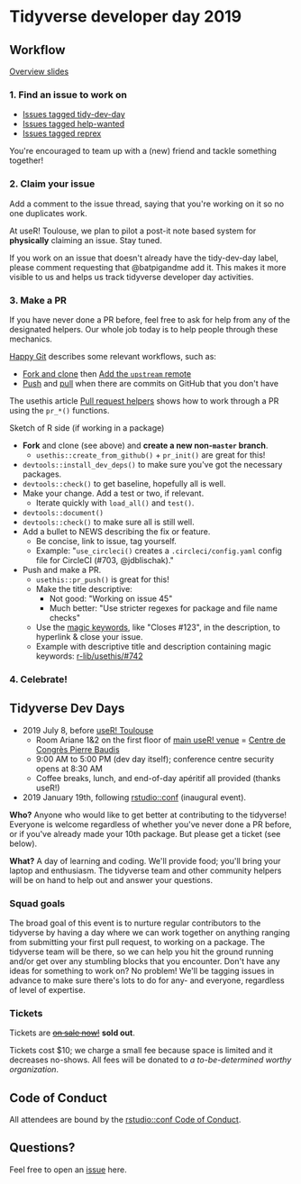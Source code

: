 # Tidyverse developer day 2019

## Workflow

[Overview slides](overview.pdf)

### 1. Find an issue to work on

* [Issues tagged tidy-dev-day](https://github.com/search?q=is%3Aissue+is%3Aopen+label%3A%22tidy-dev-day+%3Anerd_face%3A%22)
* [Issues tagged help-wanted](https://github.com/search?q=is%3Aopen+is%3Aissue+label%3A%22help+wanted+%3Aheart%3A%22+&state=open&type=Issues)
* [Issues tagged reprex](https://github.com/search?q=is%3Aopen+label%3Areprex+&state=open&type=Issues)

You're encouraged to team up with a (new) friend and tackle something together!

### 2. Claim your issue

Add a comment to the issue thread, saying that you're working on it so no one duplicates work.

At useR! Toulouse, we plan to pilot a post-it note based system for **physically** claiming an issue. Stay tuned.

If you work on an issue that doesn't already have the tidy-dev-day label, please comment requesting that @batpigandme add it. This makes it more visible to us and helps us track tidyverse developer day activities.

### 3. Make a PR

If you have never done a PR before, feel free to ask for help from any of the designated helpers. Our whole job today is to help people through these mechanics.

[Happy Git](https://happygitwithr.com) describes some relevant workflows, such as:

  * [Fork and clone](https://happygitwithr.com/fork-and-clone.html) then [Add the `upstream` remote](https://happygitwithr.com/upstream-changes.html#add-the-upstream-remote)
  * [Push](https://happygitwithr.com/push-rejected.html) and [pull](https://happygitwithr.com/pull-tricky.html) when there are commits on GitHub that you don't have
  
  
The usethis article [Pull request helpers](https://usethis.r-lib.org/articles/articles/pr-functions.html) shows how to work through a PR using the `pr_*()` functions. 

Sketch of R side (if working in a package)

  * **Fork** and clone (see above) and **create a new non-`master` branch**.
    - `usethis::create_from_github()` + `pr_init()` are great for this!
  * `devtools::install_dev_deps()` to make sure you've got the necessary packages.
  * `devtools::check()` to get baseline, hopefully all is well.
  * Make your change. Add a test or two, if relevant.
    - Iterate quickly with `load_all()` and `test()`.
  * `devtools::document()`
  * `devtools::check()` to make sure all is still well.
  * Add a bullet to NEWS describing the fix or feature.
    - Be concise, link to issue, tag yourself.
    - Example: "`use_circleci()` creates a `.circleci/config.yaml` config file
      for CircleCI (#703, @jdblischak)."
  * Push and make a PR.
    - `usethis::pr_push()` is great for this!
    - Make the title descriptive:
      - Not good: "Working on issue 45"
      - Much better: "Use stricter regexes for package and file name checks"
    - Use the [magic keywords](https://help.github.com/en/articles/closing-issues-using-keywords),
      like "Closes #123", in the description, to hyperlink & close your issue.
    - Example with descriptive title and description containing magic keywords:
      [r-lib/usethis/#742](https://github.com/r-lib/usethis/pull/742)  

### 4. Celebrate!

## Tidyverse Dev Days

  * 2019 July 8, before [useR! Toulouse](https://user2019.r-project.org)
    - Room Ariane 1&2 on the first floor of [main useR! venue](https://user2019.r-project.org/travel/) =
      [Centre de Congrès Pierre Baudis](https://goo.gl/maps/3abG1CLHoE2gEDj19)
    - 9:00 AM to 5:00 PM (dev day itself); conference centre security opens at 8:30 AM
    - Coffee breaks, lunch, and end-of-day apéritif all provided (thanks useR!)
  * 2019 January 19th, following
    [rstudio::conf](https://www.rstudio.com/conference/) (inaugural event).

**Who?** Anyone who would like to get better at contributing to the tidyverse! Everyone is welcome regardless of whether you've never done a PR before, or if you've already made your 10th package. But please get a ticket (see below).

**What?** A day of learning and coding. We'll provide food; you'll bring your laptop and enthusiasm. The tidyverse team and other community helpers will be on hand to help out and answer your questions.

### Squad goals

The broad goal of this event is to nurture regular contributors to the tidyverse by having a day where we can work together on anything ranging from submitting your first pull request, to working on a package. The tidyverse team will be there, so we can help you hit the ground running and/or get over any stumbling blocks that you encounter. Don't have any ideas for something to work on? No problem! We'll be tagging issues in advance to make sure there's lots to do for any- and everyone, regardless of level of expertise.

### Tickets

Tickets are [~~on sale now!~~](https://www.eventbrite.com/e/tidyverse-developer-day-tickets-51757053741) __sold out__.

Tickets cost $10; we charge a small fee because space is limited and it decreases no-shows. All fees will be donated to *a to-be-determined worthy organization*.

## Code of Conduct

All attendees are bound by the [rstudio::conf Code of Conduct](CODE_OF_CONDUCT.md).

## Questions?

Feel free to open an [issue](https://github.com/tidyverse/dev-day-2019/issues) here.
